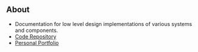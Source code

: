 ## About

* Documentation for low level design implementations of various systems and components.
* [Code Repository](https://github.com/deepak-karkala/system-design)
* [Personal Portfolio](https://deepak-karkala.github.io/blog/)

<!--
## Docs

* [Parking Lot](SUMMARY.md)
-->